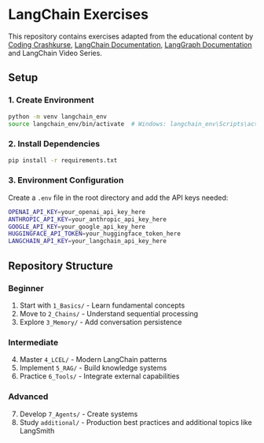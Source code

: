 # LangChain Exercises

This repository contains exercises adapted from the educational content by [Coding Crashkurse](https://github.com/Coding-Crashkurse), [LangChain Documentation](https://python.langchain.com/docs/introduction/), [LangGraph Documentation](https://langchain-ai.github.io/langgraph/) and LangChain Video Series.

## Setup

### 1. Create Environment
```bash
python -m venv langchain_env
source langchain_env/bin/activate  # Windows: langchain_env\Scripts\activate
```

### 2. Install Dependencies
```bash
pip install -r requirements.txt
```

### 3. Environment Configuration
Create a `.env` file in the root directory and add the API keys needed:
```bash
OPENAI_API_KEY=your_openai_api_key_here
ANTHROPIC_API_KEY=your_anthropic_api_key_here
GOOGLE_API_KEY=your_google_api_key_here
HUGGINGFACE_API_TOKEN=your_huggingface_token_here
LANGCHAIN_API_KEY=your_langchain_api_key_here
```

## Repository Structure

### Beginner
1. Start with `1_Basics/` - Learn fundamental concepts
2. Move to `2_Chains/` - Understand sequential processing  
3. Explore `3_Memory/` - Add conversation persistence

### Intermediate
4. Master `4_LCEL/` - Modern LangChain patterns
5. Implement `5_RAG/` - Build knowledge systems
6. Practice `6_Tools/` - Integrate external capabilities

### Advanced
7. Develop `7_Agents/` - Create systems
8. Study `additional/` - Production best practices and additional topics like LangSmith